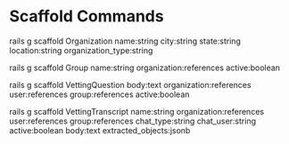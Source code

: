 # Scaffold Commands

rails g scaffold Organization name:string city:string state:string location:string organization_type:string

rails g scaffold Group name:string organization:references active:boolean

rails g scaffold VettingQuestion body:text organization:references user:references group:references active:boolean

rails g scaffold VettingTranscript name:string  organization:references user:references group:references chat_type:string chat_user:string active:boolean body:text extracted_objects:jsonb 